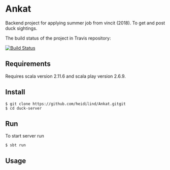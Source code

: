 # Ankat

Backend project for applying summer job from vincit (2018). To get and post duck sightings.

The build status of the project in Travis repository:

[![Build Status](https://travis-ci.org/heidilind/Ankat.svg?branch=master)](https://travis-ci.org/heidilind/Ankat)

## Requirements
Requires scala version 2.11.6 and scala play version 2.6.9.

## Install
```
$ git clone https://github.com/heidilind/Ankat.gitgit
$ cd duck-server
```
## Run
To start server run
```
$ sbt run
```
## Usage
